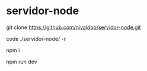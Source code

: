# servidor-node

git clone https://github.com/nivaldoo/servidor-node.git 

code ./servidor-node/ -r 

npm i 

npm run dev 

